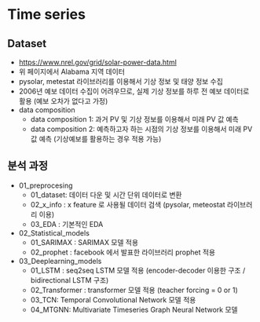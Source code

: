 # Time series

## Dataset
- https://www.nrel.gov/grid/solar-power-data.html
- 위 페이지에서 Alabama 지역 데이터 
- pysolar, metestat 라이브러리를 이용해서 기상 정보 및 태양 정보 수집
- 2006년 예보 데이터 수집이 어려우므로, 실제 기상 정보를 하루 전 예보 데이터로 활용 (예보 오차가 없다고 가정) 
- data composition
  - data composition 1: 과거 PV 및 기상 정보를 이용해서 미래 PV 값 예측
  - data composition 2: 예측하고자 하는 시점의 기상 정보를 이용해서 미래 PV 값 예측 (기상예보를 활용하는 경우 적용 가능)

## 분석 과정
- 01_preprocesing 
  - 01_dataset: 데이터 다운 및 시간 단위 데이터로 변환
  - 02_x_info : x feature 로 사용될 데이터 검색 (pysolar, meteostat 라이브러리 이용)
  - 03_EDA : 기본적인 EDA
- 02_Statistical_models
  - 01_SARIMAX : SARIMAX 모델 적용
  - 02_prophet : facebook 에서 발표한 라이브러리 prophet 적용
- 03_Deeplearning_models
  - 01_LSTM : seq2seq LSTM 모델 적용 (encoder-decoder 이용한 구조 / bidirectional LSTM 구조)
  - 02_Transformer : transformer 모델 적용 (teacher forcing = 0 or 1)
  - 03_TCN: Temporal Convolutional Network 모델 적용
  - 04_MTGNN: Multivariate Timeseries Graph Neural Network 모델 
